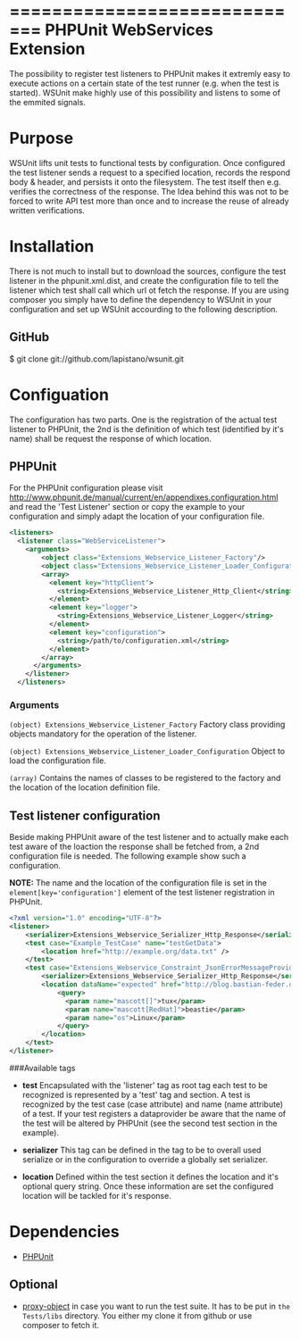 =============================
PHPUnit WebServices Extension
=============================
The possibility to register test listeners to PHPUnit makes it extremly easy to execute actions on a certain state of the test runner (e.g. when the test is started). WSUnit make highly use of this possibility and listens to some of the emmited signals.

Purpose
========
WSUnit lifts unit tests to functional tests by configuration. Once configured the test listener sends a request to a specified location, records the respond body & header, and persists it onto the filesystem. The test itself then e.g. verifies the correctness of the response. The Idea behind this was not to be forced to write API test more than once and to increase the reuse of already written verifications.

Installation
============
There is not much to install but to download the sources, configure the test listener in the phpunit.xml.dist, and create the configuration file to tell the listener which test shall call which url ot fetch the response. If you are using composer you simply have to define the dependency to WSUnit in your configuration and set up WSUnit accourding to the following description.

GitHub
------
$ git clone git://github.com/lapistano/wsunit.git

Configuation
============
The configuration has two parts. One is the registration of the actual test listener to PHPUnit, the 2nd is the definition of which test (identified by it's name) shall be request the response of which location.

PHPUnit
-------
For the PHPUnit configuration please visit http://www.phpunit.de/manual/current/en/appendixes.configuration.html and
read the 'Test Listener' section or copy the example to your configuration and simply adapt the location of your configuration file.

```xml
<listeners>
  <listener class="WebServiceListener">
    <arguments>
        <object class="Extensions_Webservice_Listener_Factory"/>
        <object class="Extensions_Webservice_Listener_Loader_Configuration"/>
        <array>
          <element key="httpClient">
            <string>Extensions_Webservice_Listener_Http_Client</string>
          </element>
          <element key="logger">
            <string>Extensions_Webservice_Listener_Logger</string>
          </element>
          <element key="configuration">
            <string>/path/to/configuration.xml</string>
          </element>
        </array>
      </arguments>
    </listener>
  </listeners>
```
### Arguments

`(object) Extensions_Webservice_Listener_Factory`
    Factory class providing objects mandatory for the operation of the listener.
    
`(object) Extensions_Webservice_Listener_Loader_Configuration`
    Object to load the configuration file.

`(array)` Contains the names of classes to be registered to the factory and the location of the location definition file.


Test listener configuration
----------------------------
Beside making PHPUnit aware of the test listener and to actually make each test aware of the loaction the response shall be fetched from, a 2nd configuration file is needed. The following example show such a configuration.

**NOTE:**
The name and the location of the configuration file is set in the `element[key='configuration']` element of the test listener registration in PHPUnit.

```xml
<?xml version="1.0" encoding="UTF-8"?>
<listener>
    <serializer>Extensions_Webservice_Serializer_Http_Response</serializer>
    <test case="Example_TestCase" name="testGetData">
        <location href="http://example.org/data.txt" />
    </test>
    <test case="Extensions_Webservice_Constraint_JsonErrorMessageProviderTest" name='testTranslateTypeToPrefix with data set "expected"'>
        <serializer>Extensions_Webservice_Serializer_Http_Response</serializer>
        <location dataName="expected" href="http://blog.bastian-feder.de/blog.rss">
            <query>
              <param name="mascott[]">tux</param>
              <param name="mascott[RedHat]">beastie</param>
              <param name="os">Linux</param>
            </query>
        </location>
    </test>
</listener>
```

###Available tags

- **test**
Encapsulated with the 'listener' tag as root tag each test to be recognized is represented by a 'test' tag and section. A test is recognized by the test case (case attribute) and name (name attribute) of a test. If your test registers a dataprovider be aware that the name of the test will be altered by PHPUnit (see the second test section in the example).

- **serializer**
This tag can be defined in the <listener> tag to be to overall used serialize or in the <test> configuration to override a globally set serializer. 

- **location**
Defined within the test section it defines the location and it's optional query string. Once these information are set the configured location will be tackled for it's response.

Dependencies
============
- [PHPUnit](http://github.com/sebastianbergmann/phpunit)

Optional
--------
- [proxy-object](http://github.com/lapistano/proxy-object) in case you want to run the test suite. It has to be put in
  `the Tests/libs` directory. You either my clone it from github or use composer to fetch it.
